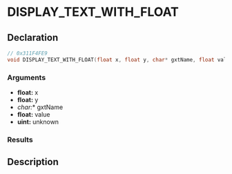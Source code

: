 # DISPLAY_TEXT_WITH_FLOAT

## Declaration
```cpp
// 0x311F4FE9
void DISPLAY_TEXT_WITH_FLOAT(float x, float y, char* gxtName, float value, uint unknown);
```

### Arguments
- **float:** x
- **float:** y
- **char*:** gxtName
- **float:** value
- **uint:** unknown

### Results

## Description
